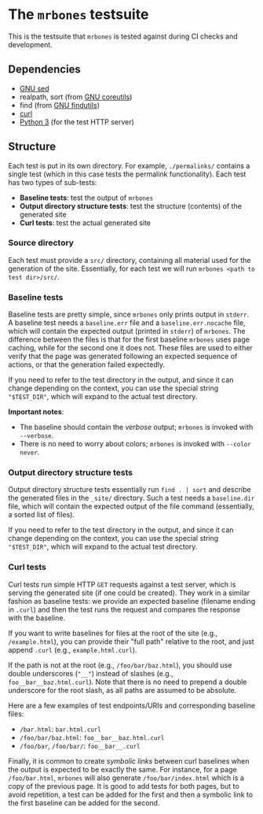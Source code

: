 # The `mrbones` testsuite

This is the testsuite that `mrbones` is tested against during CI checks and development.

## Dependencies

- [GNU sed](https://www.gnu.org/software/sed/)
- realpath, sort (from [GNU coreutils](https://www.gnu.org/software/coreutils/))
- find (from [GNU findutils](https://www.gnu.org/software/findutils/))
- [curl](https://curl.se/)
- [Python 3](https://www.python.org/) (for the test HTTP server)

## Structure

Each test is put in its own directory. For example, `./permalinks/` contains a single test (which in
this case tests the permalink functionality). Each test has two types of sub-tests:

- **Baseline tests**: test the output of `mrbones`
- **Output directory structure tests**: test the structure (contents) of the generated site
- **Curl tests**: test the actual generated site

### Source directory

Each test must provide a `src/` directory, containing all material used for the generation of the
site. Essentially, for each test we will run `mrbones <path to test dir>/src/`.

### Baseline tests

Baseline tests are pretty simple, since `mrbones` only prints output in `stderr`. A baseline test
needs a `baseline.err` file and a `baseline.err.nocache` file, which will contain the expected
output (printed in `stderr`) of `mrbones`. The difference between the files is that for the first
baseline `mrbones` uses page caching, while for the second one it does not. These files are used to
either verify that the page was generated following an expected sequence of actions, or that the
generation failed expectedly.

If you need to refer to the test directory in the output, and since it can change depending on the
context, you can use the special string `"$TEST_DIR"`, which will expand to the actual test
directory.

**Important notes**:

- The baseline should contain the _verbose_ output; `mrbones` is invoked with `--verbose`.
- There is no need to worry about colors; `mrbones` is invoked with `--color never`.

### Output directory structure tests

Output directory structure tests essentially run `find . | sort` and describe the generated files in
the `_site/` directory. Such a test needs a `baseline.dir` file, which will contain the expected
output of the file command (essentially, a sorted list of files).

If you need to refer to the test directory in the output, and since it can change depending on the
context, you can use the special string `"$TEST_DIR"`, which will expand to the actual test
directory.

### Curl tests

Curl tests run simple HTTP `GET` requests against a test server, which is serving the generated site
(if one could be created). They work in a similar fashion as baseline tests: we provide an expected
baseline (filename ending in `.curl`) and then the test runs the request and compares the response
with the baseline.

If you want to write baselines for files at the root of the site (e.g., `/example.html`), you can
provide their "full path" relative to the root, and just append `.curl` (e.g., `example.html.curl`).

If the path is not at the root (e.g., `/foo/bar/baz.html`), you should use double underscores
(`"__"`) instead of slashes (e.g., `foo__bar__baz.html.curl`). Note that there is no need to prepend
a double underscore for the root slash, as all paths are assumed to be absolute.

Here are a few examples of test endpoints/URIs and corresponding baseline files:

- `/bar.html`: `bar.html.curl`
- `/foo/bar/baz.html`: `foo__bar__baz.html.curl`
- `/foo/bar`, `/foo/bar/`: `foo__bar__.curl`

Finally, it is common to create _symbolic links_ between curl baselines when the output is expected
to be exactly the same. For instance, for a page `/foo/bar.html`, `mrbones` will also generate
`/foo/bar/index.html` which is a copy of the previous page. It is good to add tests for both pages,
but to avoid repetition, a test can be added for the first and then a symbolic link to the first
baseline can be added for the second.
